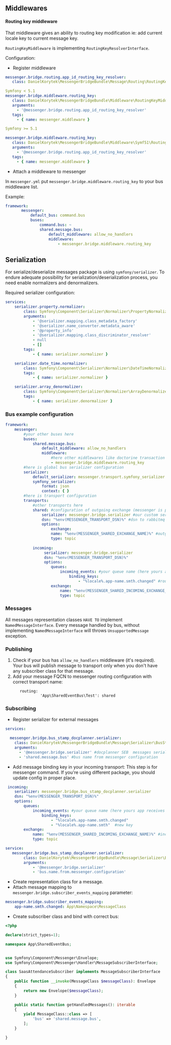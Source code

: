 ## Middlewares

#### Routing key middleware
That middleware gives an ability to routing key modification ie: add current locale key to current message key.

`RoutingKeyMiddleware` is implementing `RoutingKeyResolverInterface`.

Configuration:

- Register middleware

 ```yaml
messenger.bridge.routing.app_id_routing_key_resolver:
    class: DanielKorytek\MessengerBridgeBundle\Message\Routing\RoutingKeyResolver\AppIdRoutingKeyResolver

Symfony < 5.1
messenger.bridge.middleware.routing_key:
    class: DanielKorytek\MessengerBridgeBundle\Middleware\RoutingKeyMiddleware
    arguments:
      - '@messenger.bridge.routing.app_id_routing_key_resolver'
    tags:
      - { name: messenger.middleware }

Symfony >= 5.1

messenger.bridge.middleware.routing_key:
    class: DanielKorytek\MessengerBridgeBundle\Middleware\Symf51\RoutingKeyMiddleware
    arguments:
      - '@messenger.bridge.routing.app_id_routing_key_resolver'
    tags:
      - { name: messenger.middleware }

```

- Attach a middleware to messenger

In `messenger.yml` put `messenger.bridge.middleware.routing_key` to your bus middleware list.

Example:

```yaml
framework:
       messenger:
           default_bus: command.bus
           buses:
               command.bus: ~
               shared.message.bus:
                   default_middleware: allow_no_handlers
                   middleware:
                       - messenger.bridge.middleware.routing_key
```


## Serialization
For serialize/deserialize messages package is using `symfony/serializer`. 
To endure adequate possibility for serialization/deserialization process, you need enable normalizers and denormalizers.

Required serializer configuration:

```yaml
services:
    serializer.property.normalizer:
        class: Symfony\Component\Serializer\Normalizer\PropertyNormalizer
        arguments:
            - '@serializer.mapping.class_metadata_factory'
            - '@serializer.name_converter.metadata_aware'
            - '@property_info'
            - '@serializer.mapping.class_discriminator_resolver'
            - null
            - []
        tags:
            - { name: serializer.normalizer }

    serializer.date_time.normalizer:
        class: Symfony\Component\Serializer\Normalizer\DateTimeNormalizer
        tags:
            - { name: serializer.normalizer }

    serializer.array_denormalizer:
        class: Symfony\Component\Serializer\Normalizer\ArrayDenormalizer
        tags:
            - { name: serializer.denormalizer }
```


### Bus example configuration

```yaml
framework:
    messenger:
        #your other buses here
        buses:
            shared.message.bus:
                default_middleware: allow_no_handlers
                middleware:
                    #here other middlewares like doctorine transaction etc.
                    - messenger.bridge.middleware.routing_key
        #here is global bus serializer configuration
        serializer:
            default_serializer: messenger.transport.symfony_serializer
            symfony_serializer:
                format: json
                context: { }
        #here is transport configuration
        transports:
            #other transports here
            shared: #configuration of outgoing exchange (messenger is publishing messages here to other apps)
                serializer: messenger.bridge.serializer #our custom serializer for correct serialization/deserialization shared event messages 
                dsn: "%env(MESSENGER_TRANSPORT_DSN)%" #dsn to rabbitmq
                options:
                    exchange:
                    name: "%env(MESSENGER_SHARED_EXCHANGE_NAME)%" #outgoing exchange name 
                    type: topic
            
            incoming:
                 serializer: messenger.bridge.serializer
                 dsn: "%env(MESSENGER_TRANSPORT_DSN)%"
                 options:
                    queues:
                        incoming_events: #your queue name (here yours app receives messages from other apps via exchange)
                            binding_keys:
                                - "%locale%.app-name.smth.changed" #routing key binding list
                    exchange:
                        name: "%env(MESSENGER_SHARED_INCOMING_EXCHANGE_NAME)%" #incoming exchange name
                        type: topic
```

### Messages

All messages representation classes `HAVE TO` implement `NamedMessageInterface`. Every message handled by bus, without implementing `NamedMessageInterface` will throws `UnsupportedMessage` exception.
 
### Publishing

1. Check if your bus has `allow_no_handlers` middleware (it's required). Your bus will publish message to transport only when you don't have any subscriber class for that message.
2. Add your message FQCN to messenger routing configuration with correct transport name:
   ```
      routing:
               'App\SharedEventBus\Test': shared
   ```

### Subscribing 

- Register serializer for external messages
```yaml
services:

  messenger.bridge.bus_stamp_docplanner.serializer:
    class: DanielKorytek\MessengerBridgeBundle\Message\Serializer\BusStampEnvelopeSerializer
    arguments:
      - '@messenger.bridge.serializer' #docplanner SEB  messages serializer
      - 'shared.message.bus' #bus name from messenger configuration
```

- Add message binding key in your incoming transport:
This step is for messenger command. If you're using different package, you should update config in proper place.
```yaml
 incoming:
    serializer: messenger.bridge.bus_stamp_docplanner.serializer 
    dsn: "%env(MESSENGER_TRANSPORT_DSN)%"
    options:
        queues:
            incoming_events: #your queue name (here yours app receives messages from other apps via exchange)
                binding_keys:
                    - "%locale%.app-name.smth.changed"
                    - "%locale%.app-name.smth"  #new key
        exchange:
            name: "%env(MESSENGER_SHARED_INCOMING_EXCHANGE_NAME)%" #incoming exchange name
            type: topic
```
```yaml
service:
   messenger.bridge.bus_stamp_docplanner.serializer:
        class: DanielKorytek\MessengerBridgeBundle\Message\Serializer\BusStampEnvelopeSerializer
        arguments:
            - '@messenger.bridge.serializer'
            - 'bus.name.from.messenger.configuration'

```

- Create representation class for a message.
- Attach message mapping to `messenger.bridge.subscriber_events_mapping` parameter:

```yaml
messenger.bridge.subscriber_events_mapping:
    app-name.smth.changed: App\Namespace\MessageClass
```
- Create subscriber class and bind with correct bus:

```php
<?php

declare(strict_types=1);

namespace App\SharedEventBus;


use Symfony\Component\Messenger\Envelope;
use Symfony\Component\Messenger\Handler\MessageSubscriberInterface;

class SaasAttendanceSubscriber implements MessageSubscriberInterface
{
    public function __invoke(MessageClass $messageClass): Envelope
    {
        return new Envelope($messageClass);
    }

    public static function getHandledMessages(): iterable
    {
        yield MessageClass::class => [
            'bus' => 'shared.message.bus',
        ];
    }

}

```


